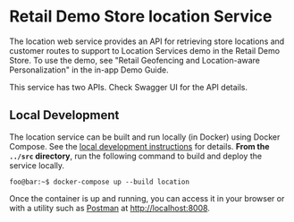# Retail Demo Store location Service

The location web service provides an API for retrieving store locations and 
customer routes to support to Location Services demo in the Retail Demo Store.
To use the demo, see "Retail Geofencing and Location-aware Personalization"
in the in-app Demo Guide.  

This service has two APIs. Check Swagger UI for the API details.

## Local Development

The location service can be built and run locally (in Docker) using Docker Compose. See the [local development instructions](../) for details. **From the `../src` directory**, run the following command to build and deploy the service locally.

```console
foo@bar:~$ docker-compose up --build location
```

Once the container is up and running, you can access it in your browser or with a utility such as [Postman](https://www.postman.com/) at [http://localhost:8008](http://localhost:8009).
